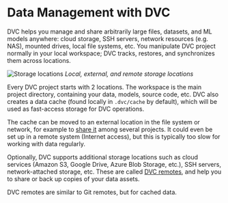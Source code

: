 # Data Management with DVC

DVC helps you manage and share arbitrarily large files, datasets, and ML models
anywhere: cloud storage, SSH servers, network resources (e.g. NAS), mounted
drives, local file systems, etc. You manipulate DVC project normally in your
local workspace; DVC tracks, restores, and synchronizes them across locations.

![Storage locations](/img/storage-locations.png) _Local, external, and remote
storage locations_

Every <abbr>DVC project</abbr> starts with 2 locations. The
<abbr>workspace</abbr> is the main project directory, containing your data,
models, source code, etc. DVC also creates a <abbr>data cache</abbr> (found
locally in `.dvc/cache` by default), which will be used as fast-access storage
for DVC operations.

<admon type="tip">

The cache can be moved to an external location in the file system or network,
for example to [share it] among several projects. It could even be set up in a
remote system (Internet access), but this is typically too slow for working with
data regularly.

</admon>

[share it]: /doc/user-guide/how-to/share-a-dvc-cache

Optionally, DVC supports additional storage locations such as cloud services
(Amazon S3, Google Drive, Azure Blob Storage, etc.), SSH servers,
network-attached storage, etc. These are called [DVC remotes], and help you to
share or back up copies of your data assets.

<admon type="info">

DVC remotes are similar to Git remotes, but for <abbr>cached</abbr> data.

</admon>

[dvc remotes]: /doc/user-guide/data-management/remote-storage
